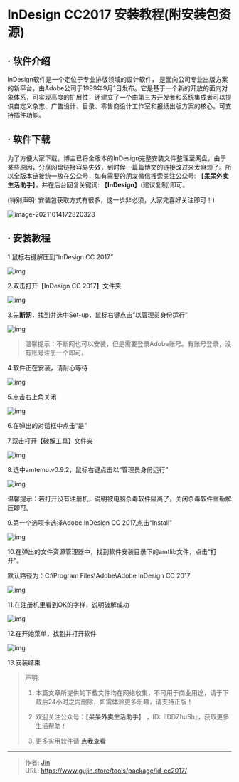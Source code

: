 # InDesign CC2017 安装教程(附安装包资源)


## · 软件介绍
InDesign软件是一个定位于专业排版领域的设计软件， 是面向公司专业出版方案的新平台，由Adobe公司于1999年9月1日发布。它是基于一个新的开放的面向对象体系，可实现高度的扩展性，还建立了一个由第三方开发者和系统集成者可以提供自定义杂志、广告设计、目录、零售商设计工作室和报纸出版方案的核心。可支持插件功能。

## · 软件下载
为了方便大家下载，博主已将全版本的InDesign完整安装文件整理至网盘，由于某些原因，分享网盘链接容易失效，到时候一篇篇博文的链接改过来太麻烦了。所以全版本链接统一放在公众号，如有需要的朋友微信搜索关注公众号: 【**呆呆外卖生活助手**】，并在后台回复关键词: 【**InDesign**】(建议复制)即可。

(特别声明: 安装包获取方式有很多，这一步非必须，大家凭喜好关注即可！)

![image-20211014172320323](https://img.gujin.store/img/image-20211014172320323.png)

## · 安装教程

1.鼠标右键解压到“InDesign CC 2017”

![img](https://img.gujin.store/img/v2-596ef98488cc32fe253d72567ee2a3c3_720w.png)

2.双击打开【InDesign CC 2017】文件夹

![img](https://img.gujin.store/img/v2-a3e8e2a68d5761636b3e219363aafb71_720w.png)



3.先**断网**，找到并选中Set-up，鼠标右键点击“以管理员身份运行”

![img](https://img.gujin.store/img/v2-b0e0e3f34421cec5d8924041a0b16242_720w.png)

> 温馨提示：不断网也可以安装，但是需要登录Adobe账号。有账号登录，没有账号注册一个即可。

4.软件正在安装，请耐心等待

![img](https://img.gujin.store/img/v2-7377d469a5faae5e4d2dfecb53b4bec9_720w.png)

5.点击右上角关闭

![img](https://img.gujin.store/img/v2-b1d2485328400bb653a00ce1c9f7b498_720w.png)

6.在弹出的对话框中点击“是”

7.双击打开【破解工具】文件夹

![img](https://img.gujin.store/img/v2-02b9a347690bea271ff41ad1ad9b5c86_720w.png)



8.选中amtemu.v0.9.2，鼠标右键点击以“管理员身份运行”

![img](https://img.gujin.store/img/v2-b892c70fc8379a210320c7f708af2035_720w.png)

温馨提示：若打开没有注册机，说明被电脑杀毒软件隔离了，关闭杀毒软件重新解压即可。

9.第一个选项卡选择Adobe InDesign CC 2017,点击“Install”

![img](https://img.gujin.store/img/v2-743ad05a22f491a4003efa0b87dd2a53_720w.png)

10.在弹出的文件资源管理器中，找到软件安装目录下的amtlib文件，点击“打开”。

默认路径为：C:\Program Files\Adobe\Adobe InDesign CC 2017

![img](https://img.gujin.store/img/v2-267fae6925c090ab5cd08b9124cfbef1_720w.png)

11.在注册机里看到OK的字样，说明破解成功

![img](https://img.gujin.store/img/v2-d49970ffd77474b6109d8fc6ea4f654a_720w.png)

12.在开始菜单，找到并打开软件

![img](https://img.gujin.store/img/v2-1c57ca479d62e836257e30778ce4ebb4_720w.png)

13.安装结束




> 声明: 
>
> 1. 本篇文章所提供的下载文件均在网络收集，不可用于商业用途，请于下载后24小时之内删除，如需体验更多乐趣，请支持正版！
>
> 2. 欢迎关注公众号：【**呆呆外卖生活助手**】 ，ID:『DDZhuSh』，获取更多生活帮助！
>
> 3. 更多实用软件请  [点我查看](/tools)


---

> 作者: [Jin](https://img.gujin.store/img/favicon.ico)  
> URL: https://www.gujin.store/tools/package/id-cc2017/  

